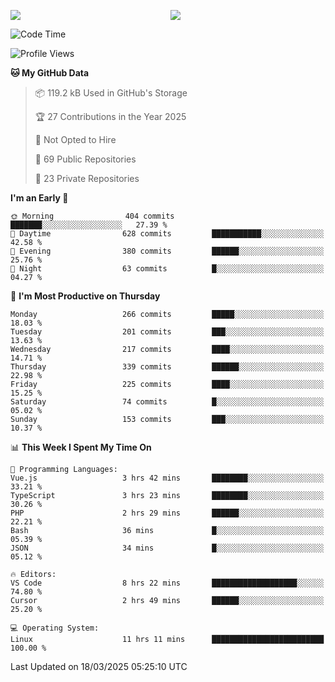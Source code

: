 <p style="display:flex;align-items:center;column-gap:0.5rem;" align="center">
  <img style="flex-grow:1;align-self:stretch;object-fit:cover;"  src ="https://github-readme-stats.vercel.app/api?username=gnoluv9x&show_icons=true&count_private=true&theme=chartreuse-dark&hide_border=true">
  <img style="flex-grow:1;align-self:stretch;object-fit:cover;"src ="https://github-readme-stats.vercel.app/api/top-langs/?username=gnoluv9x&layout=compact&hide_border=true&theme=chartreuse-dark&&langs_count=6&hide=jupyter%20notebook,tex,css,php&exclude_repo=Pacman-AI">
</p>

<!--START_SECTION:waka-->
![Code Time](http://img.shields.io/badge/Code%20Time-1%2C039%20hrs%2054%20mins-blue)

![Profile Views](http://img.shields.io/badge/Profile%20Views-0-blue)

**🐱 My GitHub Data** 

> 📦 119.2 kB Used in GitHub's Storage 
 > 
> 🏆 27 Contributions in the Year 2025
 > 
> 🚫 Not Opted to Hire
 > 
> 📜 69 Public Repositories 
 > 
> 🔑 23 Private Repositories 
 > 
**I'm an Early 🐤** 

```text
🌞 Morning                404 commits         ███████░░░░░░░░░░░░░░░░░░   27.39 % 
🌆 Daytime                628 commits         ███████████░░░░░░░░░░░░░░   42.58 % 
🌃 Evening                380 commits         ██████░░░░░░░░░░░░░░░░░░░   25.76 % 
🌙 Night                  63 commits          █░░░░░░░░░░░░░░░░░░░░░░░░   04.27 % 
```
📅 **I'm Most Productive on Thursday** 

```text
Monday                   266 commits         █████░░░░░░░░░░░░░░░░░░░░   18.03 % 
Tuesday                  201 commits         ███░░░░░░░░░░░░░░░░░░░░░░   13.63 % 
Wednesday                217 commits         ████░░░░░░░░░░░░░░░░░░░░░   14.71 % 
Thursday                 339 commits         ██████░░░░░░░░░░░░░░░░░░░   22.98 % 
Friday                   225 commits         ████░░░░░░░░░░░░░░░░░░░░░   15.25 % 
Saturday                 74 commits          █░░░░░░░░░░░░░░░░░░░░░░░░   05.02 % 
Sunday                   153 commits         ███░░░░░░░░░░░░░░░░░░░░░░   10.37 % 
```


📊 **This Week I Spent My Time On** 

```text
💬 Programming Languages: 
Vue.js                   3 hrs 42 mins       ████████░░░░░░░░░░░░░░░░░   33.21 % 
TypeScript               3 hrs 23 mins       ████████░░░░░░░░░░░░░░░░░   30.26 % 
PHP                      2 hrs 29 mins       ██████░░░░░░░░░░░░░░░░░░░   22.21 % 
Bash                     36 mins             █░░░░░░░░░░░░░░░░░░░░░░░░   05.39 % 
JSON                     34 mins             █░░░░░░░░░░░░░░░░░░░░░░░░   05.12 % 

🔥 Editors: 
VS Code                  8 hrs 22 mins       ███████████████████░░░░░░   74.80 % 
Cursor                   2 hrs 49 mins       ██████░░░░░░░░░░░░░░░░░░░   25.20 % 

💻 Operating System: 
Linux                    11 hrs 11 mins      █████████████████████████   100.00 % 
```


 Last Updated on 18/03/2025 05:25:10 UTC
<!--END_SECTION:waka-->

